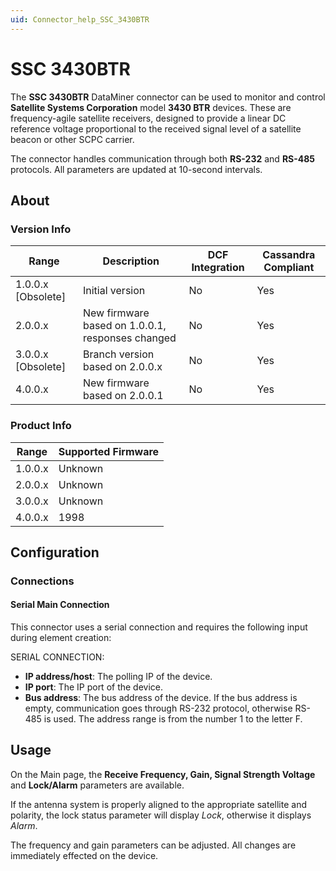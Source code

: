 ```yaml
---
uid: Connector_help_SSC_3430BTR
---
```


# SSC 3430BTR

The **SSC 3430BTR** DataMiner connector can be used to monitor and control **Satellite Systems Corporation** model **3430 BTR** devices. These are frequency-agile satellite receivers, designed to provide a linear DC reference voltage proportional to the received signal level of a satellite beacon or other SCPC carrier.

The connector handles communication through both **RS-232** and **RS-485** protocols. All parameters are updated at 10-second intervals.

## About

### Version Info

| **Range**            | **Description**                                  | **DCF Integration** | **Cassandra Compliant** |
|----------------------|--------------------------------------------------|---------------------|-------------------------|
| 1.0.0.x \[Obsolete\] | Initial version                                  | No                  | Yes                     |
| 2.0.0.x              | New firmware based on 1.0.0.1, responses changed | No                  | Yes                     |
| 3.0.0.x \[Obsolete\] | Branch version based on 2.0.0.x                  | No                  | Yes                     |
| 4.0.0.x              | New firmware based on 2.0.0.1                    | No                  | Yes                     |

### Product Info

| Range     | Supported Firmware     |
|-----------|------------------------|
| 1.0.0.x   | Unknown                |
| 2.0.0.x   | Unknown                |
| 3.0.0.x   | Unknown                |
| 4.0.0.x   | 1998                   |

## Configuration

### Connections

#### Serial Main Connection

This connector uses a serial connection and requires the following input during element creation:

SERIAL CONNECTION:

- **IP address/host**: The polling IP of the device.
- **IP port**: The IP port of the device.
- **Bus address**: The bus address of the device. If the bus address is empty, communication goes through RS-232 protocol, otherwise RS-485 is used. The address range is from the number 1 to the letter F.

## Usage

On the Main page, the **Receive Frequency, Gain, Signal Strength Voltage** and **Lock/Alarm** parameters are available.

If the antenna system is properly aligned to the appropriate satellite and polarity, the lock status parameter will display *Lock*, otherwise it displays *Alarm*.

The frequency and gain parameters can be adjusted. All changes are immediately effected on the device.
